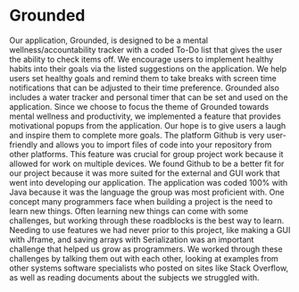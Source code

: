 # Grounded
Our application, Grounded, is designed to be a mental wellness/accountability tracker with a coded To-Do list that gives the user the ability to check items off. We encourage users to implement healthy habits into their goals via the listed suggestions on the application. We help users set healthy goals and remind them to take breaks with screen time notifications that can be adjusted to their time preference. Grounded also includes a water tracker and personal timer that can be set and used on the application. Since we choose to focus the theme of Grounded towards mental wellness and productivity, we implemented a feature that provides motivational popups from the application. Our hope is to give users a laugh and inspire them to complete more goals. The platform Github is very user-friendly and allows you to import files of code into your repository from other platforms. This feature was crucial for group project work because it allowed for work on multiple devices. We found Github to be a better fit for our project because it was more suited for the external and GUI work that went into developing our application. The application was coded 100% with Java because it was the language the group was most proficient with. One concept many programmers face when building a project is the need to learn new things. Often learning new things can come with some challenges, but working through these roadblocks is the best way to learn. Needing to use features we had never prior to this project, like making a GUI with Jframe, and saving arrays with Serialization was an important challenge that helped us grow as programmers. We worked through these challenges by talking them out with each other, looking at examples from other systems software specialists who posted on sites like Stack Overflow, as well as reading documents about the subjects we struggled with.
